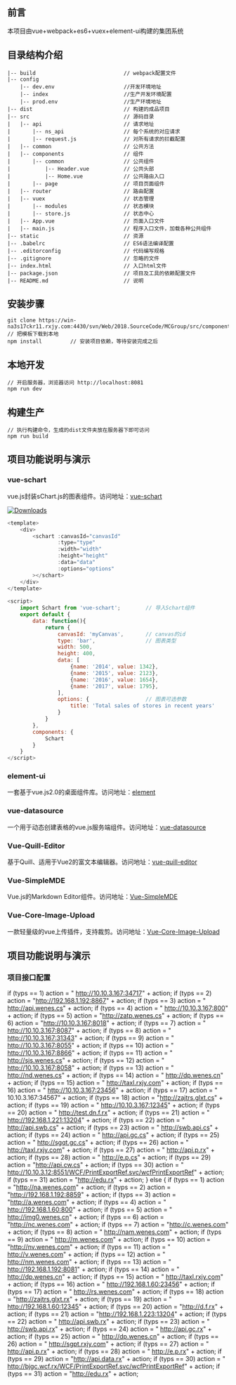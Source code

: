 

## 前言 ##
本项目由vue+webpack+es6+vuex+element-ui构建的集团系统


## 目录结构介绍 ##

	|-- build                            // webpack配置文件
	|-- config
	    |-- dev.env                      //开发环境地址
	    |-- index                        //生产开发环境配置
	    |-- prod.env                     //生产环境地址
	|-- dist                             // 构建的成品项目
	|-- src                              // 源码目录
	|   |-- api                          // 请求地址
	|       |-- ns_api                   // 每个系统的对应请求
	|       |-- request.js               // 对所有请求的拦截配置
	|   |-- common                       // 公共方法
	|   |-- components                   // 组件
	|       |-- common                   // 公共组件
	|           |-- Header.vue           // 公共头部
	|           |-- Home.vue           	 // 公共路由入口
	|		|-- page                   	 // 项目页面组件
	|   |-- router                       // 路由配置
	|   |-- vuex                         // 状态管理
	|       |-- modules                  // 状态模块
	|       |-- store.js                 // 状态中心
	|   |-- App.vue                      // 页面入口文件
	|   |-- main.js                      // 程序入口文件，加载各种公共组件
	|-- static                           // 资源
	|-- .babelrc                         // ES6语法编译配置
	|-- .editorconfig                    // 代码编写规格
	|-- .gitignore                       // 忽略的文件
	|-- index.html                       // 入口html文件
	|-- package.json                     // 项目及工具的依赖配置文件
	|-- README.md                        // 说明


## 安装步骤 ##

	git clone https://win-na3s17ckr11.rxjy.com:4430/svn/Web/2018.SourceCode/MCGroup/src/components/page               // 把模板下载到本地
	npm install         // 安装项目依赖，等待安装完成之后

## 本地开发 ##

	// 开启服务器，浏览器访问 http://localhost:8081
	npm run dev

## 构建生产 ##

	// 执行构建命令，生成的dist文件夹放在服务器下即可访问
	npm run build

## 项目功能说明与演示 ##

### vue-schart ###
vue.js封装sChart.js的图表组件。访问地址：[vue-schart](https://github.com/linxin/vue-schart)
<p><a href="https://www.npmjs.com/package/vue-schart"><img src="https://img.shields.io/npm/dm/vue-schart.svg" alt="Downloads"></a></p>

```JavaScript
<template>
    <div>
        <schart :canvasId="canvasId"
				:type="type"
				:width="width"
				:height="height"
				:data="data"
				:options="options"
		></schart>
    </div>
</template>
	
<script>
    import Schart from 'vue-schart';        // 导入Schart组件
    export default {
        data: function(){
            return {
                canvasId: 'myCanvas',       // canvas的id
                type: 'bar',                // 图表类型
                width: 500,
                height: 400,
                data: [
                    {name: '2014', value: 1342},
                    {name: '2015', value: 2123},
                    {name: '2016', value: 1654},
                    {name: '2017', value: 1795},
                ],
                options: {                  // 图表可选参数
                    title: 'Total sales of stores in recent years'
                }
            }
        },
        components: {
            Schart
        }
    }
</script>
```

### element-ui ###
一套基于vue.js2.0的桌面组件库。访问地址：[element](http://element.eleme.io/#/zh-CN/component/layout)

### vue-datasource ###
一个用于动态创建表格的vue.js服务端组件。访问地址：[vue-datasource](https://github.com/coderdiaz/vue-datasource)



### Vue-Quill-Editor ###
基于Quill、适用于Vue2的富文本编辑器。访问地址：[vue-quill-editor](https://github.com/surmon-china/vue-quill-editor)

### Vue-SimpleMDE ###
Vue.js的Markdown Editor组件。访问地址：[Vue-SimpleMDE](https://github.com/F-loat/vue-simplemde)

### Vue-Core-Image-Upload ###
一款轻量级的vue上传插件，支持裁剪。访问地址：[Vue-Core-Image-Upload](https://github.com/Vanthink-UED/vue-core-image-upload)

## 项目功能说明与演示 ##
### 项目接口配置 ###
if (typs == 1) action = " http://10.10.3.167:34717" + action;
      if (typs == 2) action = "http://192.168.1.192:8867" + action;
      if (typs == 3) action = " http://api.wenes.cs" + action;
      if (typs == 4) action = " http://10.10.3.167:800" + action;
      if (typs == 5) action = "http://zatp.wenes.cs" + action;
      if (typs == 6) action = "http://10.10.3.167:8018" + action;
      if (typs == 7) action = " http://10.10.3.167:8087" + action;
      if (typs == 8) action = " http://10.10.3.167:31343" + action;
      if (typs == 9) action = " http://10.10.3.167:8055" + action;
      if (typs == 10) action = " http://10.10.3.167:8866" + action;
      if (typs == 11) action = " http://sjs.wenes.cs" + action;
      if (typs == 12) action = " http://10.10.3.167:8058" + action;
      if (typs == 13) action = " http://nd.wenes.cs" + action;
      if (typs == 14) action = " http://dp.wenes.cn" + action;
      if (typs == 15) action = " http://taxl.rxjy.com" + action;
      if (typs == 16) action = " http://10.10.3.167:23456" + action;
      if (typs == 17) action = " 10.10.3.167:34567" + action;
      if (typs == 18) action = "http://zajtrs.glxt.cs" + action;
      if (typs == 19) action = " http://10.10.3.167:12345" + action;
      if (typs == 20) action = " http://test.dn.f.rx" + action;
      if (typs == 21) action = " http://192.168.1.221:13204" + action;
      if (typs == 22) action = " http://api.swb.cs" + action;
      if (typs == 23) action = " http://swb.api.cs" + action;
      if (typs == 24) action = " http://api.gc.cs" + action;
      if (typs == 25) action = " http://sgqt.gc.cs" + action;
      if (typs == 26) action = " http://taxl.rxjy.com" + action;
      if (typs == 27) action = " http://api.p.rx" + action;
      if (typs == 28) action = " http://e.p.cs" + action;
      if (typs == 29) action = "http://api.cw.cs" + action;
      if (typs == 30) action = " http://10.10.3.12:8551/WCF/PrintExportRef.svc/wcfPrintExportRef" + action;
      if (typs == 31) action = "http://edu.rx" + action;
    } else {
      if (typs == 1) action = "http://na.wenes.com" + action;
      if (typs == 2) action = "http://192.168.1.192:8859" + action;
      if (typs == 3) action = "http://a.wenes.com" + action;
      if (typs == 4) action = " http://192.168.1.60:800" + action;
      if (typs == 5) action = " http://img0.wenes.cn" + action;
      if (typs == 6) action = "http://nc.wenes.com" + action;
      if (typs == 7) action = "http://c.wenes.com" + action;
      if (typs == 8) action = " http://nam.wenes.com" + action;
      if (typs == 9) action = " http://m.wenes.com" + action;
      if (typs == 10) action = "http://nv.wenes.com" + action;
      if (typs == 11) action = " http://v.wenes.com" + action;
      if (typs == 12) action = " http://nm.wenes.com" + action;
      if (typs == 13) action = " http://192.168.1.192:8081" + action;
      if (typs == 14) action = " http://dp.wenes.cn" + action;
      if (typs == 15) action = " http://taxl.rxjy.com" + action;
      if (typs == 16) action = " http://192.168.1.60:23456" + action;
      if (typs == 17) action = " http://rs.wenes.com" + action;
      if (typs == 18) action = "http://zajtrs.glxt.rx" + action;
      if (typs == 19) action = " http://192.168.1.60:12345" + action;
      if (typs == 20) action = "http://d.f.rx" + action;
      if (typs == 21) action = "http://192.168.1.223:13204" + action;
      if (typs == 22) action = " http://api.swb.rx" + action;
      if (typs == 23) action = " http://swb.api.rx" + action;
      if (typs == 24) action = " http://api.gc.rx" + action;
      if (typs == 25) action = " http://dp.wenes.cn" + action;
      if (typs == 26) action = " http://sgpt.rxjy.com" + action;
      if (typs == 27) action = " http://api.p.rx" + action;
      if (typs == 28) action = " http://e.p.rx" + action;
      if (typs == 29) action = "http://api.data.rx" + action;
      if (typs == 30) action = " http://bjgc.wcf.rx/WCF/PrintExportRef.svc/wcfPrintExportRef" + action;
      if (typs == 31) action = "http://edu.rx" + action;